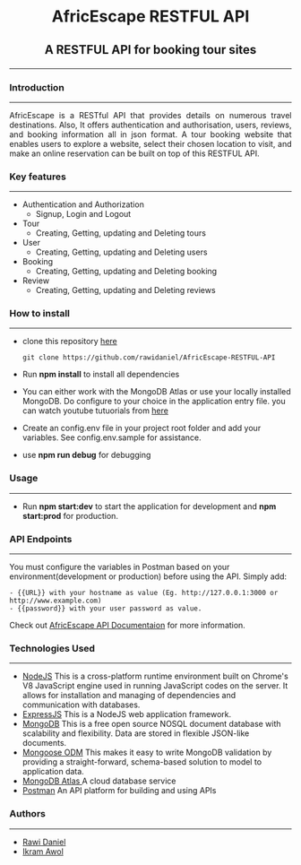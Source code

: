 # <p align="center">AfricEscape RESTFUL API</p>

## <p align="center">A RESTFUL API for booking tour sites</p>

---

### Introduction

---

<p align="justify">
AfricEscape is a RESTful API that provides details on numerous travel destinations. Also, It offers authentication and authorisation, users, reviews, and booking information all in json format. A tour booking website that enables users to explore a website, select their chosen location to visit, and make an online reservation can be built on top of this RESTFUL API.</p>

### Key features

---

- Authentication and Authorization
  - Signup, Login and Logout
- Tour
  - Creating, Getting, updating and Deleting tours
- User
  - Creating, Getting, updating and Deleting users
- Booking
  - Creating, Getting, updating and Deleting booking
- Review
  - Creating, Getting, updating and Deleting reviews

### How to install

---

- clone this repository [here](https://github.com/rawidaniel/AfricEscape-RESTFUL-API)

  `git clone https://github.com/rawidaniel/AfricEscape-RESTFUL-API`

- Run **npm install** to install all dependencies
- You can either work with the MongoDB Atlas or use your locally installed MongoDB. Do configure to your choice in the application entry file. you can watch youtube tutuorials from [here](https://www.youtube.com/watch?v=PmjTR5FvnuE&t=186s)
- Create an config.env file in your project root folder and add your variables. See config.env.sample for assistance.
- use **npm run debug** for debugging

### Usage

---

- Run **npm start:dev** to start the application for development and **npm start:prod** for production.

### API Endpoints

---

You must configure the variables in Postman based on your environment(development or production) before using the API. Simply add:

```
- {{URL}} with your hostname as value (Eg. http://127.0.0.1:3000 or http://www.example.com)
- {{password}} with your user password as value.
```

Check out <a href="https://documenter.getpostman.com/view/26057175/2s93RQTDxC" target="_blank">AfricEscape API Documentaion</a> for more information.

<!-- Check out [AfricEscape API Documentaion](https://documenter.getpostman.com/view/26057175/2s93RQTDxC) for more information. -->

### Technologies Used

---

- [NodeJS](https://nodejs.org/) This is a cross-platform runtime environment built on Chrome's V8 JavaScript engine used in running JavaScript codes on the server. It allows for installation and managing of dependencies and communication with databases.
- [ExpressJS](https://www.expresjs.org/) This is a NodeJS web application framework.
- [MongoDB](https://www.mongodb.com/) This is a free open source NOSQL document database with scalability and flexibility. Data are stored in flexible JSON-like documents.
- [Mongoose ODM](https://mongoosejs.com/) This makes it easy to write MongoDB validation by providing a straight-forward, schema-based solution to model to application data.
- [MongoDB Atlas ](https://www.mongodb.com/atlas/database) A cloud database service
- [Postman](https://www.postman.com/) An API platform for building and using APIs

### Authors

---

- [Rawi Daniel](https://github.com/rawidaniel)
- [Ikram Awol](https://github.com/ikramawol)
